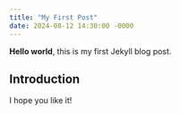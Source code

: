 ```yaml
---
title: "My First Post"
date: 2024-08-12 14:30:00 -0000
---
```


**Hello world**, this is my first Jekyll blog post.
<!--more-->

## Introduction

I hope you like it!

<!-- ![_config.yml]({{ site.baseurl }}/images/config.png) -->
